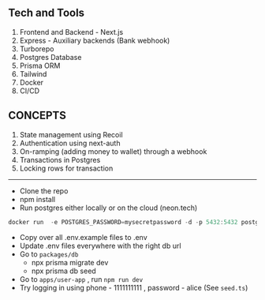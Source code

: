## Tech and Tools
1. Frontend and Backend - Next.js
2. Express - Auxiliary backends (Bank webhook)
3. Turborepo
4. Postgres Database
5. Prisma ORM
6. Tailwind
7. Docker
8. CI/CD

## CONCEPTS
1. State management using Recoil
2. Authentication using next-auth
3. On-ramping (adding money to wallet) through a webhook
4. Transactions in Postgres
5. Locking rows for transaction

---

- Clone the repo
- npm install
- Run postgres either locally or on the cloud (neon.tech)

```jsx
docker run  -e POSTGRES_PASSWORD=mysecretpassword -d -p 5432:5432 postgres
```

- Copy over all .env.example files to .env
- Update .env files everywhere with the right db url
- Go to `packages/db`
    - npx prisma migrate dev
    - npx prisma db seed
- Go to `apps/user-app` , run `npm run dev`
- Try logging in using phone - 1111111111 , password - alice (See `seed.ts`)
